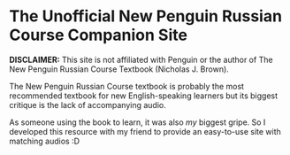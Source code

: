 # The Unofficial New Penguin Russian Course Companion Site

**DISCLAIMER:** This site is not affiliated with Penguin or the author of The New Penguin Russian Course Textbook  (Nicholas J. Brown).

The New Penguin Russian Course textbook is probably the most recommended textbook for new English-speaking learners but its biggest critique is the lack of accompanying audio.

As someone using the book to learn, it was also *my* biggest gripe. So I developed this resource with my friend to provide an easy-to-use site with matching audios :D

